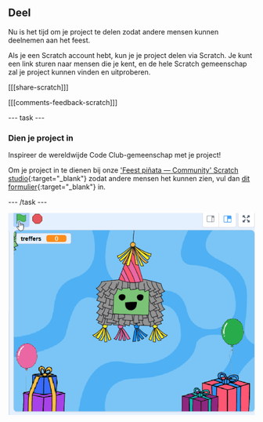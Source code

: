 ## Deel

Nu is het tijd om je project te delen zodat andere mensen kunnen deelnemen aan het feest.

Als je een Scratch account hebt, kun je je project delen via Scratch. Je kunt een link sturen naar mensen die je kent, en de hele Scratch gemeenschap zal je project kunnen vinden en uitproberen.

[[[share-scratch]]]

[[[comments-feedback-scratch]]]

--- task ---

### Dien je project in

Inspireer de wereldwijde Code Club-gemeenschap met je project!

Om je project in te dienen bij onze ['Feest piñata — Community' Scratch studio](https://scratch.mit.edu/studios/31111242){:target="_blank"} zodat andere mensen het kunnen zien, vul dan [dit formulier](https://form.raspberrypi.org/f/community-project-submissions){:target="_blank"} in.

--- /task ---

![Een geanimeerde afbeelding die toont dat het bericht valt en vervolgens van grootte en kleur verandert wanneer het zijn laatste valpositie heeft bereikt.](images/falling-message.gif)